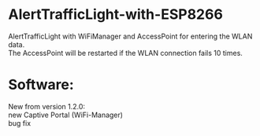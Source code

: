 # AlertTrafficLight-with-ESP8266
AlertTrafficLight with WiFiManager and AccessPoint for entering the WLAN data. <br>
The AccessPoint will be restarted if the WLAN connection fails 10 times. <br>
# Software:
New from version 1.2.0: <br>
new Captive Portal (WiFi-Manager)<br>
bug fix<br>
<br>
